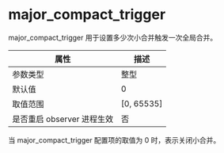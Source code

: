 major_compact_trigger 
==========================================

major_compact_trigger 用于设置多少次小合并触发一次全局合并。


|      **属性**      |    **描述**    |
|------------------|--------------|
| 参数类型             | 整型           |
| 默认值              | 0            |
| 取值范围             | \[0, 65535\] |
| 是否重启 observer 进程生效 | 否            |



当 major_compact_trigger 配置项的取值为 0 时，表示关闭小合并。
